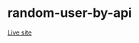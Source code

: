 # random-user-by-api

<a href="https://random-user-by-api.netlify.app/" target="_blank">Live site</a>

